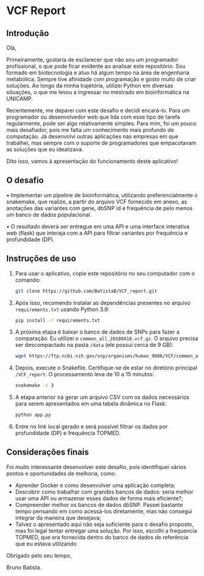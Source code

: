 # VCF Report

## Introdução

Olá,

Primeiramente, gostaria de esclarecer que não sou um programador profissional, o que pode ficar evidente ao analisar este repositório. Sou formado em biotecnologia e atuo há algum tempo na área de engenharia metabólica. Sempre tive afinidade com programação e gosto muito de criar soluções. Ao longo da minha trajetória, utilizei Python em diversas situações, o que me levou a ingressar no mestrado em bioinformática na UNICAMP.

Recentemente, me deparei com este desafio e decidi encará-lo. Para um programador ou desenvolvedor web que lida com esse tipo de tarefa regularmente, pode ser algo relativamente simples. Para mim, foi um pouco mais desafiador, pois me falta um conhecimento mais profundo de computação. Já desenvolvi outras aplicações nas empresas em que trabalhei, mas sempre com o suporte de programadores que empacotavam as soluções que eu idealizava.

Dito isso, vamos à apresentação do funcionamento deste aplicativo!

## O desafio

• Implementar um pipeline de bioinformática, utilizando preferencialmente o snakemake, que realize, a partir do arquivo VCF fornecido em anexo, as anotações das variantes com gene, dbSNP id e frequência de pelo menos um banco de dados populacional.

• O resultado deverá ser entregue em uma API e uma interface interativa web (flask) que interaja com a API para filtrar variantes por frequência e profundidade (DP).


## Instruções de uso

1. Para usar o aplicativo, copie este repositório no seu computador com o comando:

    ```bash
    git clone https://github.com/BatistaB/VCF_report.git
    ```

2. Após isso, recomendo instalar as dependências presentes no arquivo `requirements.txt` usando Python 3.9:

    ```bash
    pip install -r requirements.txt
    ```

3. A próxima etapa é baixar o banco de dados de SNPs para fazer a comparação. Eu utilizei o `common_all_20180418.vcf.gz`. O arquivo precisa ser descompactado na pasta `/data` (ele possui cerca de 9 GB):

    ```bash
    wget https://ftp.ncbi.nih.gov/snp/organisms/human_9606/VCF/common_all_20180418.vcf.gz
    ```

4. Depois, execute o Snakefile. Certifique-se de estar no diretório principal `/VCF_report`. O processamento leva de 10 a 15 minutos:

    ```bash
    snakemake -c 3
    ```

5. A etapa anterior irá gerar um arquivo CSV com os dados necessários para serem apresentados em uma tabela dinâmica no Flask:

    ```bash
    python app.py
    ```

6. Entre no link local gerado e será possível filtrar os dados por profundidade (DP) e frequência TOPMED.


## Considerações finais

Foi muito interessante desenvolver este desafio, pois identifiquei vários pontos e oportunidades de melhoria, como:

- Aprender Docker e como desenvolver uma aplicação completa;
- Descobrir como trabalhar com grandes bancos de dados: seria melhor usar uma API ou armazenar esses dados de forma mais eficiente?;
- Compreender melhor os bancos de dados dbSNP. Passei bastante tempo pensando em como acessá-los diretamente, mas não consegui integrar da maneira que desejava;
- Talvez o apresentado aqui não seja suficiente para o desafio proposto, mas foi legal tentar entregar uma solução. Por isso, escolhi a frequencia TOPMED, que era fornecida dentro do banco de dados de referência que eu estava utilizando


Obrigado pelo seu tempo,


Bruno Batista.

